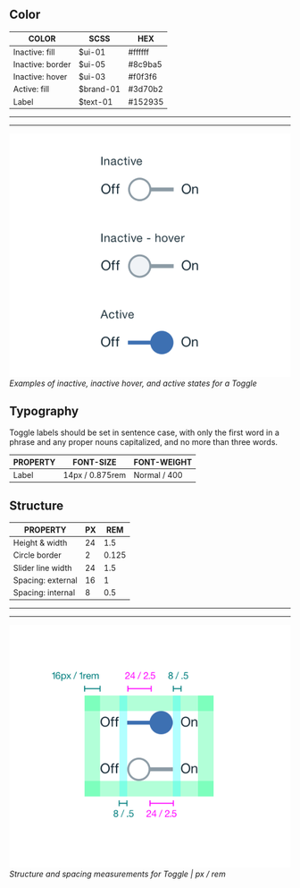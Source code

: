 ## Color

| COLOR                 | SCSS     | HEX      |
|-----------------------|----------|----------|
| Inactive: fill        | $ui-01   | #ffffff  |
| Inactive: border      | $ui-05   | #8c9ba5  |
| Inactive: hover       | $ui-03   | #f0f3f6  |
| Active: fill          | $brand-01| #3d70b2  |
| Label                 | $text-01 | #152935  |

---
***
> 
![Inactive, inactive hover, and active states for a Toggle](images/toggle-style-1.png)
_Examples of inactive, inactive hover, and active states for a Toggle_

## Typography

Toggle labels should be set in sentence case, with only the first word in a phrase and any proper nouns capitalized, and no more than three words.

| PROPERTY | FONT-SIZE     | FONT-WEIGHT |
|----------|-----------------|--------------|
| Label    | 14px / 0.875rem | Normal / 400 |

## Structure

| PROPERTY          | PX | REM   |
|-------------------|----|-------|
| Height & width    | 24 | 1.5   |
| Circle border     | 2  | 0.125 |
| Slider line width      | 24 | 1.5   |
| Spacing: external | 16 | 1     |
| Spacing: internal | 8  | 0.5   |

---
***
> 
![Structure and spacing measurements for toggle](images/toggle-style-2.png)
_Structure and spacing measurements for Toggle | px / rem_
